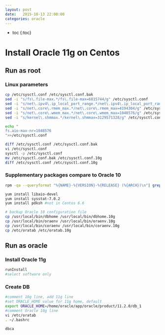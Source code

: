 ```yaml
---
layout: post
date:   2015-10-13 22:00:00
categories: oracle
---
```

* toc
{:toc}

# Install Oracle 11g on Centos

## Run as root

### Linux parameters

~~~bash
cp /etc/sysctl.conf /etc/sysctl.conf.bak
sed -i "s/fs\.file-max.*/fs\.file-max=6815744/g" /etc/sysctl.conf
sed -i "s/net\.ipv4\.ip_local_port_range.*/net\.ipv4\.ip_local_port_range=9000 65500/g" /etc/sysctl.conf
sed -i "s/net\.core\.rmem_max.*/net\.core\.rmem_max=4194304/g" /etc/sysctl.conf
sed -i "s/net\.core\.wmem_max.*/net\.core\.wmem_max=1048576/g" /etc/sysctl.conf
sed -i "s/kernel\.shmmax.*/kernel\.shmmax=3129571328/g" /etc/sysctl.conf

echo " 
fs.aio-max-nr=1048576
">>/etc/sysctl.conf

diff /etc/sysctl.conf /etc/sysctl.conf.bak
vi /etc/sysctl.conf
sysctl -p /etc/sysctl.conf
mv /etc/sysctl.conf.bak /etc/sysctl.conf.10g
diff /etc/sysctl.conf /etc/sysctl.conf.10g
~~~

### Supplementary packages compare to Oracle 10

~~~bash
rpm -qa --queryformat "%{NAME}-%{VERSION}-%{RELEASE} (%{ARCH})\n"| grep pdksh

yum install libaio-devel
yum install sysstat-7.0.2
yum install pdksh #not in Centos 6.6

# backup Oracle 10 configuration file
cp /usr/local/bin/dbhome /usr/local/bin/dbhome.10g
cp /usr/local/bin/oraenv /usr/local/bin/oraenv.10g
cp /usr/local/bin/coraenv /usr/local/bin/coraenv.10g
cp /etc/oratab /etc/oratab.10g
~~~

## Run as oracle

### Install Oracle 11g

~~~bash
runInstall
#select software only
~~~

### Create DB

~~~bash
#comment 10g line, add 11g line
#set ORACLE_HOME value for 11g home, default 
export ORACLE_HOME=/home/oracle/app/oracle/product/11.2.0/db_1
#comment Oracle 10g line
vi /etc/oratab
. ~/.bashrc

dbca
~~~
